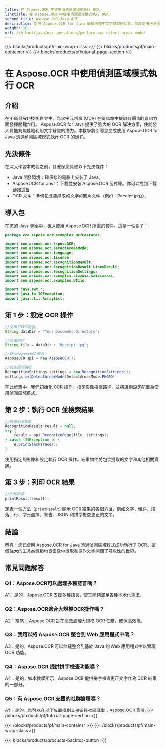 ```yaml
---
title: 在 Aspose.OCR 中使用偵測區域模式執行 OCR
linktitle: 在 Aspose.OCR 中使用偵測區域模式執行 OCR
second_title: Aspose.OCR Java API
description: 使用 Aspose.OCR for Java 解鎖圖像中文字擷取的功能。關於使用檢測區域模式進行 OCR 的綜合教學。
weight: 10
url: /zh-hant/java/ocr-operations/perform-ocr-detect-areas-mode/
---
```


{{< blocks/products/pf/main-wrap-class >}}
{{< blocks/products/pf/main-container >}}
{{< blocks/products/pf/tutorial-page-section >}}

# 在 Aspose.OCR 中使用偵測區域模式執行 OCR

## 介紹

在不斷發展的技術世界中，光學字元辨識 (OCR) 在從影像中提取有價值的資訊方面發揮關鍵作用。 Aspose.OCR for Java 提供了強大的 OCR 解決方案，使開發人員能夠無縫地利用文字辨識的潛力。本教學將引導您完成使用 Aspose.OCR for Java 透過偵測區域模式執行 OCR 的過程。

## 先決條件

在深入學習本教程之前，請確保您具備以下先決條件：

- Java 開發環境：確保您的電腦上安裝了 Java。
-  Aspose.OCR for Java：下載並安裝 Aspose.OCR 函式庫。你可以找到下載鏈接[這裡](https://releases.aspose.com/ocr/java/).
- OCR 文件：準備包含要擷取的文字的圖片文件（例如「Receipt.jpg」）。

## 導入包

在您的 Java 專案中，匯入使用 Aspose.OCR 所需的套件。這是一個例子：

```java
package com.aspose.ocr.examples.OcrFeatures;

import com.aspose.ocr.AsposeOCR;
import com.aspose.ocr.DetectAreasMode;
import com.aspose.ocr.Language;
import com.aspose.ocr.License;
import com.aspose.ocr.RecognitionResult;
import com.aspose.ocr.RecognitionResult.LinesResult;
import com.aspose.ocr.RecognitionSettings;
import com.aspose.ocr.examples.License.SetLicense;
import com.aspose.ocr.examples.Utils;

import java.awt.*;
import java.io.IOException;
import java.util.ArrayList;
```

## 第 1 步：設定 OCR 操作

```java
//文檔目錄的路徑。
String dataDir = "Your Document Directory";

//影像路徑
String file = dataDir + "Receipt.jpg";

//建立AsposeOCR實例
AsposeOCR api = new AsposeOCR();

//設定識別選項
RecognitionSettings settings = new RecognitionSettings();
settings.setDetectAreasMode(DetectAreasMode.PHOTO);
```

在此步驟中，我們初始化 OCR 操作，指定影像檔案路徑，並將識別設定配置為使用偵測區域模式。

## 第 2 步：執行 OCR 並檢索結果

```java
//取得結果對象
RecognitionResult result = null;
try {
    result = api.RecognizePage(file, settings);
} catch (IOException e) {
    e.printStackTrace();
}
```

使用指定的影像和設定執行 OCR 操作。結果物件將包含提取的文字和其他相關資訊。

## 第 3 步：列印 OCR 結果

```java
//列印結果
printResult(result);
```

定義一個方法（`printResult`) 顯示 OCR 結果的各個方面，例如文字、傾斜、段落、行、字元選擇、警告、JSON 和拼字檢查更正的文字。

## 結論

恭喜！您已使用 Aspose.OCR for Java 透過偵測區域模式成功執行了 OCR。這個強大的工具為輕鬆地從圖像中提取和操作文字開闢了可能性的世界。

## 常見問題解答

### Q1：Aspose.OCR可以處理多種語言嗎？

A1：是的，Aspose.OCR 支援多種語言，使其能夠滿足各種本地化需求。

### Q2：Aspose.OCR適合大規模OCR操作嗎？

A2：當然！ Aspose.OCR 旨在高效處理大規模 OCR 任務，確保高效能。

### Q3：我可以將 Aspose.OCR 整合到 Web 應用程式中嗎？

A3：是的，Aspose.OCR 可以無縫整合到基於 Java 的 Web 應用程式中以實現 OCR 功能。

### Q4：Aspose.OCR 提供拼字檢查功能嗎？

A4：是的，如本教學所示，Aspose.OCR 提供拼字檢查更正文字作為 OCR 結果的一部分。

### Q5：有 Aspose.OCR 支援的社群論壇嗎？

 A5：是的，您可以在以下位置找到支持並與社區互動：[Aspose.OCR 論壇](https://forum.aspose.com/c/ocr/16).
{{< /blocks/products/pf/tutorial-page-section >}}

{{< /blocks/products/pf/main-container >}}
{{< /blocks/products/pf/main-wrap-class >}}

{{< blocks/products/products-backtop-button >}}
